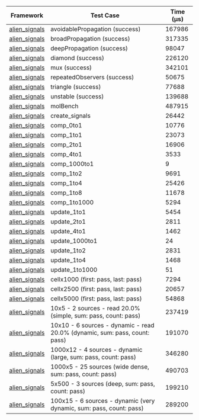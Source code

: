 | Framework | Test Case | Time (μs) |
| --- | --- | --- |
| [alien_signals](https://github.com/medz/alien-signals-dart) | avoidablePropagation (success) | 167986 |
| [alien_signals](https://github.com/medz/alien-signals-dart) | broadPropagation (success) | 317335 |
| [alien_signals](https://github.com/medz/alien-signals-dart) | deepPropagation (success) | 98047 |
| [alien_signals](https://github.com/medz/alien-signals-dart) | diamond (success) | 226120 |
| [alien_signals](https://github.com/medz/alien-signals-dart) | mux (success) | 342101 |
| [alien_signals](https://github.com/medz/alien-signals-dart) | repeatedObservers (success) | 50675 |
| [alien_signals](https://github.com/medz/alien-signals-dart) | triangle (success) | 77688 |
| [alien_signals](https://github.com/medz/alien-signals-dart) | unstable (success) | 139688 |
| [alien_signals](https://github.com/medz/alien-signals-dart) | molBench | 487915 |
| [alien_signals](https://github.com/medz/alien-signals-dart) | create_signals | 26442 |
| [alien_signals](https://github.com/medz/alien-signals-dart) | comp_0to1 | 10776 |
| [alien_signals](https://github.com/medz/alien-signals-dart) | comp_1to1 | 23073 |
| [alien_signals](https://github.com/medz/alien-signals-dart) | comp_2to1 | 16906 |
| [alien_signals](https://github.com/medz/alien-signals-dart) | comp_4to1 | 3533 |
| [alien_signals](https://github.com/medz/alien-signals-dart) | comp_1000to1 | 9 |
| [alien_signals](https://github.com/medz/alien-signals-dart) | comp_1to2 | 9691 |
| [alien_signals](https://github.com/medz/alien-signals-dart) | comp_1to4 | 25426 |
| [alien_signals](https://github.com/medz/alien-signals-dart) | comp_1to8 | 11678 |
| [alien_signals](https://github.com/medz/alien-signals-dart) | comp_1to1000 | 5294 |
| [alien_signals](https://github.com/medz/alien-signals-dart) | update_1to1 | 5454 |
| [alien_signals](https://github.com/medz/alien-signals-dart) | update_2to1 | 2811 |
| [alien_signals](https://github.com/medz/alien-signals-dart) | update_4to1 | 1462 |
| [alien_signals](https://github.com/medz/alien-signals-dart) | update_1000to1 | 24 |
| [alien_signals](https://github.com/medz/alien-signals-dart) | update_1to2 | 2831 |
| [alien_signals](https://github.com/medz/alien-signals-dart) | update_1to4 | 1468 |
| [alien_signals](https://github.com/medz/alien-signals-dart) | update_1to1000 | 51 |
| [alien_signals](https://github.com/medz/alien-signals-dart) | cellx1000 (first: pass, last: pass) | 7294 |
| [alien_signals](https://github.com/medz/alien-signals-dart) | cellx2500 (first: pass, last: pass) | 20657 |
| [alien_signals](https://github.com/medz/alien-signals-dart) | cellx5000 (first: pass, last: pass) | 54868 |
| [alien_signals](https://github.com/medz/alien-signals-dart) | 10x5 - 2 sources - read 20.0% (simple, sum: pass, count: pass) | 237419 |
| [alien_signals](https://github.com/medz/alien-signals-dart) | 10x10 - 6 sources - dynamic - read 20.0% (dynamic, sum: pass, count: pass) | 191070 |
| [alien_signals](https://github.com/medz/alien-signals-dart) | 1000x12 - 4 sources - dynamic (large, sum: pass, count: pass) | 346280 |
| [alien_signals](https://github.com/medz/alien-signals-dart) | 1000x5 - 25 sources (wide dense, sum: pass, count: pass) | 490703 |
| [alien_signals](https://github.com/medz/alien-signals-dart) | 5x500 - 3 sources (deep, sum: pass, count: pass) | 199210 |
| [alien_signals](https://github.com/medz/alien-signals-dart) | 100x15 - 6 sources - dynamic (very dynamic, sum: pass, count: pass) | 289200 |
